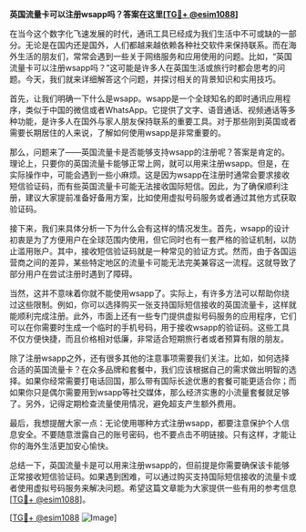 **英国流量卡可以注册wsapp吗？答案在这里[[TG💪+ @esim1088](https://t.me/s/esim1088)]**

在当今这个数字化飞速发展的时代，通讯工具已经成为我们生活中不可或缺的一部分。无论是在国内还是国外，人们都越来越依赖各种社交软件来保持联系。而在海外生活的朋友们，常常会遇到一些关于网络服务和应用使用的问题。比如，“英国流量卡可以注册wsapp吗？”这可能是许多人在英国生活或旅行时都会思考的问题。今天，我们就来详细解答这个问题，并探讨相关的背景知识和实用技巧。

首先，让我们明确一下什么是wsapp。wsapp是一个全球知名的即时通讯应用程序，类似于中国的微信或者WhatsApp。它提供了文字、语音通话、视频通话等多种功能，是许多人在国外与家人朋友保持联系的重要工具。对于那些刚到英国或者需要长期居住的人来说，了解如何使用wsapp是非常重要的。

那么，问题来了——英国流量卡是否能够支持wsapp的注册呢？答案是肯定的。理论上，只要你的英国流量卡能够正常上网，就可以用来注册wsapp。但是，在实际操作中，可能会遇到一些小麻烦。这是因为wsapp在注册时通常会要求接收短信验证码，而有些英国流量卡可能无法接收国际短信。因此，为了确保顺利注册，建议大家提前准备好备用方案，比如使用虚拟号码服务或者通过其他方式获取验证码。

接下来，我们来具体分析一下为什么会有这样的情况发生。首先，wsapp的设计初衷是为了方便用户在全球范围内使用，但它同时也有一套严格的验证机制，以防止滥用账户。其中，接收短信验证码就是一种常见的验证方式。然而，由于各国运营商之间的差异，某些特定地区的流量卡可能无法完美兼容这一流程。这就导致了部分用户在尝试注册时遇到了障碍。

当然，这并不意味着你就不能使用wsapp了。实际上，有许多方法可以帮助你绕过这些限制。例如，你可以选择购买一张支持国际短信接收的英国流量卡，这样就能顺利完成注册。此外，市面上还有一些专门提供虚拟号码服务的应用程序，它们可以在你需要时生成一个临时的手机号码，用于接收wsapp的验证码。这些工具不仅方便快捷，而且价格相对低廉，非常适合短期旅行者或者预算有限的朋友。

除了注册wsapp之外，还有很多其他的注意事项需要我们关注。比如，如何选择合适的英国流量卡？在众多品牌和套餐中，我们应该根据自己的需求做出明智的选择。如果你经常需要打电话回国，那么带有国际长途优惠的套餐可能更适合你；而如果你只是偶尔需要用到wsapp等社交媒体，那么经济实惠的小流量套餐就足够了。另外，记得定期检查流量使用情况，避免超支产生额外费用。

最后，我想提醒大家一点：无论使用哪种方式注册wsapp，都要注意保护个人信息安全。不要随意泄露自己的账号密码，也不要点击不明链接。只有这样，才能让你的海外生活更加安心愉快。

总结一下，英国流量卡是可以用来注册wsapp的，但前提是你需要确保该卡能够正常接收短信验证码。如果遇到困难，可以通过购买支持国际短信接收的流量卡或者使用虚拟号码服务来解决问题。希望这篇文章能为大家提供一些有用的参考信息[[TG💪+ @esim1088](https://t.me/s/esim1088)]。

[[TG💪+ @esim1088](https://t.me/s/esim1088) ![Image](https://i.postimg.cc/4NQfJmqS/Snipaste-2025-05-13-00-14-12.png)]